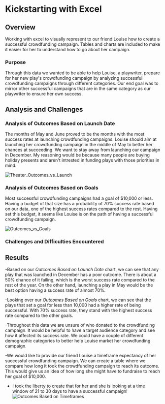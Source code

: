 # Kickstarting with Excel


## Overview
Working with excel to visually represent to our friend Louise how to create a successful crowdfunding campaign. Tables and charts are included to make it easier for her to understand how to go about her campaign.

### Purpose
 Through this data we wanted to be able to help Louise, a playwriter, prepare for her new play's crowdfunding campaign by analyzing successful crowdfunding campaigns through different categories. Our end goal was to mirror other successful campaigns that are in the same category as our playwriter to ensure her own success. 
 
## Analysis and Challenges

### Analysis of Outcomes Based on Launch Date

The months of May and June proved to be the months with the most success rates at launching crowdfunding campaigns. Louise should aim at launching her crowdfunding campaign in the middle of May to better her chances at succeeding. We want to stay away from launching our campaign in December. My reasoning would be because many people are buying holiday presents and aren't intrested in funding plays with those priorities in mind.

![Theater_Outcomes_vs_Launch](https://user-images.githubusercontent.com/109987269/184264918-c2189853-b076-4460-b1e6-88dcd4092f07.png)

### Analysis of Outcomes Based on Goals

Most successful crowdfunding campaigns had a goal of $10,000 or less. Having a budget of that size has a probability of 70% success rate based on our data, one of the highest success rates compared to the rest. Having set this budget, it seems like Louise is on the path of having a successful crowdfunding campaign. 

![Outcomes_vs_Goals](https://user-images.githubusercontent.com/109987269/184264822-b773f3d1-e84c-4e45-8ba7-a3a7a9885ed5.png)

### Challenges and Difficulties Encountered

## Results
-Based on our *Outcomes Based on Launch Date* chart, we can see that any play that was launched in December has a poor outcome. There is about a 50% chance of it failing, which is the worst success rate compared to the rest of the year. On the other hand, launching a play in May would be the best option having a success rate of almost 70%.

-Looking over our *Outcomes Based on Goals* chart, we can see that the plays that set a goal for less than 10,000 had a higher rate of being successful. With 70% success rate, they stand with the highest success rate compared to the other goals. 

-Throughout this data we are unsure of who donated to the crowdfunding campaign. It would be helpful to have a target audience category and see how it affected its success rate. We could have a couple of different demographic categories to better help Louise market her crowdfunding campaign.

-We would like to provide our friend Louise a timeframe expectancy of her successful crowdfunding campaign. We can create a table where we compare how long it took the crowdfunding campaign to reach its outcome. This would give us an idea of how long she might have to fundraise to reach her goal of $10,000.
- I took the liberty to create that for her and she is looking at a time window of 21 to 30 days to have a successful campaign!![Outcomes Based on Timeframes](https://user-images.githubusercontent.com/109987269/184272436-ac28ab2b-d74a-4ec9-857b-513b7f351931.png) 

